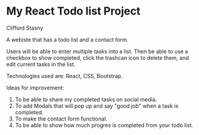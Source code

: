 # My React Todo list Project

Clifford Stasny

A webiste that has a todo list and a contact form.

Users will be able to enter multiple tasks into a list. Then be able to use a checkbox to show completed, click the trashcan icon to delete them, and edit current tasks in the list.

Technologies used are: React, CSS, Bootstrap.

Ideas for improvement:
1. To be able to share my completed tasks on social media.
2. To add Modals that will pop up and say "good job" when a task is completed.
3. To make the contact form functional.
4. To be able to show how much progres is completed from your todo list.

